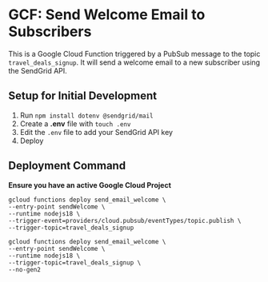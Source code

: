# GCF: Send Welcome Email to Subscribers

This is a Google Cloud Function triggered by a PubSub message to the topic `travel_deals_signup`. It will send a welcome email to a new subscriber using the SendGrid API.

## Setup for Initial Development

1. Run `npm install dotenv @sendgrid/mail`
2. Create a **.env** file with `touch .env`
3. Edit the `.env` file to add your SendGrid API key
4. Deploy

## Deployment Command
**Ensure you have an active Google Cloud Project**
```
gcloud functions deploy send_email_welcome \
--entry-point sendWelcome \
--runtime nodejs18 \
--trigger-event=providers/cloud.pubsub/eventTypes/topic.publish \
--trigger-topic=travel_deals_signup
```

```
gcloud functions deploy send_email_welcome \
--entry-point sendWelcome \
--runtime nodejs18 \
--trigger-topic=travel_deals_signup \
--no-gen2
```